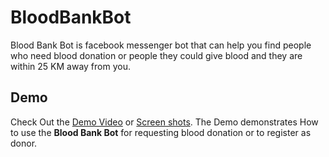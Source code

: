 # BloodBankBot
Blood Bank Bot is facebook messenger bot that can help you find people who need blood donation or people they could give blood and they are within 25 KM away from you.
## Demo
Check Out the [Demo Video](https://youtu.be/hBdxuTQgZV0 "Blood Bank Bot") or [Screen shots](https://github.com/muhammad-magdy/BloodBankBot/wiki/Screenshots). The Demo demonstrates How to use the **Blood Bank Bot** for requesting blood donation or to register as donor. 
